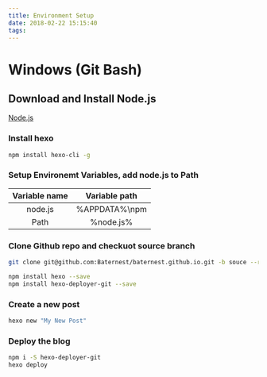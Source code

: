 ```yaml
---
title: Environment Setup
date: 2018-02-22 15:15:40
tags:
---
```

# Windows (Git Bash)

## Download and Install Node.js

[Node.js](https://nodejs.org/en/)

### Install hexo

``` bash
npm install hexo-cli -g
```

### Setup Environemt Variables, add node.js to Path

| Variable name | Variable path |
|:-------------:|:-------------:|
| node.js       | %APPDATA%\npm |
| Path          | %node.js%     |

### Clone Github repo and checkuot source branch

``` bash
git clone git@github.com:Baternest/baternest.github.io.git -b souce --recursie

npm install hexo --save
npm install hexo-deployer-git --save
```

### Create a new post

``` bash
hexo new "My New Post"
```

### Deploy the blog

``` bash
npm i -S hexo-deployer-git
hexo deploy
```
